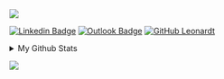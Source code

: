 <a href="https://leovenom.github.io/profile/">
  <img src="https://i.imgur.com/REAgn9o.jpg">
</a>

[![Linkedin Badge](https://img.shields.io/badge/-LinkedIn-blue?style=flat-square&logo=Linkedin&logoColor=white&link=https://www.linkedin.com/in/leonardtlauenstein/)](https://www.linkedin.com/in/leonardtlauenstein/)
[![Outlook Badge](https://img.shields.io/badge/-Outlook-0078D4?style=flat-square&logo=Microsoft%20Outlook&logoColor=white&link=mailto:leonardt@outlook.com)](mailto:leonardt@outlook.com)
[![GitHub Leonardt](https://img.shields.io/github/followers/leovenom?label=follow&style=social)](https://github.com/leovenom)

<details>
  <summary>My Github Stats</summary>
  <br>

  <p align="center">
    <img align="center" src="https://github-readme-stats.vercel.app/api?username=leovenom&show_icons=true&theme=graywhite" alt="Leonardt Lauenstein's Github Stats" alt="Leonardt Lauenstein's Github Status" />
  </p>
</details>

![](https://komarev.com/ghpvc/?username=leovenom&label=Views&color=blue&style=plastic)
